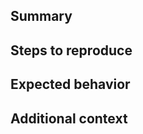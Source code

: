 ## Summary

<!-- What is happening? -->

## Steps to reproduce

<!-- Help us reproduce the issue. -->

## Expected behavior

<!-- What did you expect to happen? -->

## Additional context

<!-- Logs, screenshots, or any other info. -->
